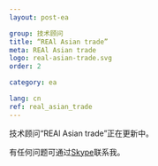 ```yaml
---
layout: post-ea

group: 技术顾问
title: “REAl Asian trade”
meta: REAl Asian trade
logo: real-asian-trade.svg
order: 2

category: ea

lang: cn
ref: real_asian_trade
---
```


技术顾问“REAl Asian trade”正在更新中。

有任何问题可通过<a href="skype:chutkoy89?chat" target="_blank">Skype</a>联系我。

